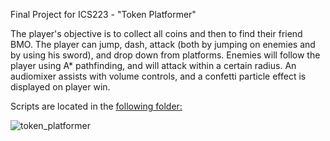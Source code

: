 Final Project for ICS223 - "Token Platformer"

The player's objective is to collect all coins and then to find their friend BMO.
The player can jump, dash, attack (both by jumping on enemies and by using his sword), and drop down from platforms.
Enemies will follow the player using A\* pathfinding, and will attack within a certain radius.
An audiomixer assists with volume controls, and a confetti particle effect is displayed on player win.

Scripts are located in the [following folder:](./Assets/Scripts)

![token_platformer](https://github.com/user-attachments/assets/526eb633-0961-4fbe-a48d-db3ea8b0b2d3)

